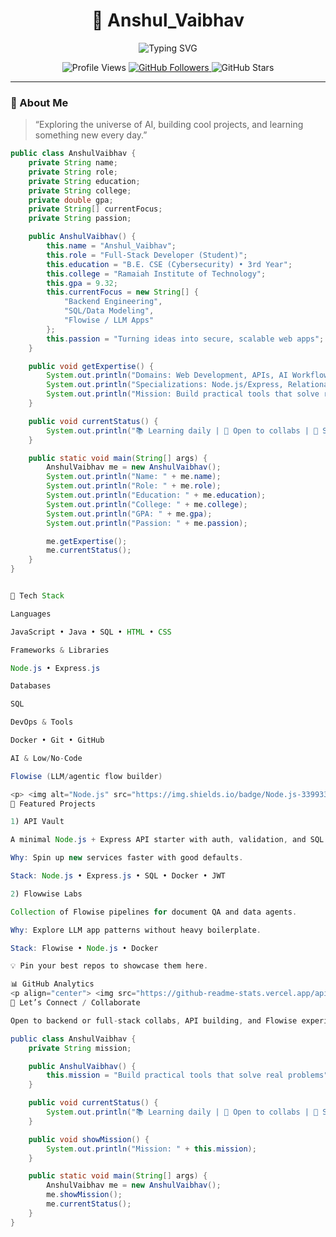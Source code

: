 <h1 align="center">🚀 Anshul_Vaibhav</h1>
<p align="center">
  <img src="https://readme-typing-svg.herokuapp.com?font=Fira+Code&size=24&pause=1200&center=true&vCenter=true&width=600&lines=Full+Stack+Developer+%7C+CSE%28Cyber%29;Node.js+%E2%80%A2+Express.js+%E2%80%A2+SQL+%E2%80%A2+Flowise;Exploring+AI,+coding,+and+anime+adventures" alt="Typing SVG" />
</p>

<p align="center">
  <img src="https://komarev.com/ghpvc/?username=dollaransh17&style=for-the-badge" alt="Profile Views" />
  <a href="https://github.com/dollaransh17?tab=followers">
    <img src="https://img.shields.io/github/followers/dollaransh17?logo=github&style=for-the-badge" alt="GitHub Followers" />
  </a>
  <img src="https://img.shields.io/github/stars/dollaransh17?affiliations=OWNER%2CCOLLABORATOR&style=for-the-badge" alt="GitHub Stars" />
</p>

---

### 🎯 About Me
> “Exploring the universe of AI, building cool projects, and learning something new every day.”

```java
public class AnshulVaibhav {
    private String name;
    private String role;
    private String education;
    private String college;
    private double gpa;
    private String[] currentFocus;
    private String passion;

    public AnshulVaibhav() {
        this.name = "Anshul_Vaibhav";
        this.role = "Full-Stack Developer (Student)";
        this.education = "B.E. CSE (Cybersecurity) • 3rd Year";
        this.college = "Ramaiah Institute of Technology";
        this.gpa = 9.32;
        this.currentFocus = new String[] {
            "Backend Engineering",
            "SQL/Data Modeling",
            "Flowise / LLM Apps"
        };
        this.passion = "Turning ideas into secure, scalable web apps";
    }

    public void getExpertise() {
        System.out.println("Domains: Web Development, APIs, AI Workflows");
        System.out.println("Specializations: Node.js/Express, Relational Databases, Prompt/Flow Orchestration");
        System.out.println("Mission: Build practical tools that solve real problems");
    }

    public void currentStatus() {
        System.out.println("📚 Learning daily | 🤝 Open to collabs | 🧪 Shipping side projects");
    }

    public static void main(String[] args) {
        AnshulVaibhav me = new AnshulVaibhav();
        System.out.println("Name: " + me.name);
        System.out.println("Role: " + me.role);
        System.out.println("Education: " + me.education);
        System.out.println("College: " + me.college);
        System.out.println("GPA: " + me.gpa);
        System.out.println("Passion: " + me.passion);

        me.getExpertise();
        me.currentStatus();
    }
}


🧰 Tech Stack

Languages

JavaScript • Java • SQL • HTML • CSS

Frameworks & Libraries

Node.js • Express.js

Databases

SQL 

DevOps & Tools

Docker • Git • GitHub

AI & Low/No-Code

Flowise (LLM/agentic flow builder)

<p> <img alt="Node.js" src="https://img.shields.io/badge/Node.js-339933?logo=node.js&logoColor=white" /> <img alt="Express.js" src="https://img.shields.io/badge/Express.js-000000?logo=express&logoColor=white" /> <img alt="JavaScript" src="https://img.shields.io/badge/JavaScript-F7DF1E?logo=javascript&logoColor=000" /> <img alt="Java" src="https://img.shields.io/badge/Java-007396?logo=java&logoColor=white" /> <img alt="SQL" src="https://img.shields.io/badge/SQL-336791?logo=postgresql&logoColor=white" /> <img alt="HTML5" src="https://img.shields.io/badge/HTML5-E34F26?logo=html5&logoColor=white" /> <img alt="CSS3" src="https://img.shields.io/badge/CSS3-1572B6?logo=css3&logoColor=white" /> <img alt="Docker" src="https://img.shields.io/badge/Docker-2496ED?logo=docker&logoColor=white" /> <img alt="Git" src="https://img.shields.io/badge/Git-F05032?logo=git&logoColor=white" /> <img alt="GitHub" src="https://img.shields.io/badge/GitHub-181717?logo=github&logoColor=white" /> <img alt="Flowise" src="https://img.shields.io/badge/FlowiseAI-0A0A0A?logo=OpenAI&logoColor=white" /> </p>
🚀 Featured Projects

1) API Vault

A minimal Node.js + Express API starter with auth, validation, and SQL migrations.

Why: Spin up new services faster with good defaults.

Stack: Node.js • Express.js • SQL • Docker • JWT

2) Flowwise Labs

Collection of Flowise pipelines for document QA and data agents.

Why: Explore LLM app patterns without heavy boilerplate.

Stack: Flowise • Node.js • Docker

💡 Pin your best repos to showcase them here.

📊 GitHub Analytics
<p align="center"> <img src="https://github-readme-stats.vercel.app/api?username=dollaransh17&show_icons=true&theme=transparent" alt="Stats" /> </p> <p align="center"> <img src="https://streak-stats.demolab.com?user=dollaransh17&theme=transparent" alt="GitHub Streak" /> </p> <p align="center"> <img src="https://github-readme-stats.vercel.app/api/top-langs/?username=dollaransh17&layout=compact&theme=transparent" alt="Top Languages" /> </p>
🤝 Let’s Connect / Collaborate

Open to backend or full-stack collabs, API building, and Flowise experiments.

public class AnshulVaibhav {
    private String mission;

    public AnshulVaibhav() {
        this.mission = "Build practical tools that solve real problems";
    }

    public void currentStatus() {
        System.out.println("📚 Learning daily | 🤝 Open to collabs | 🧪 Shipping side projects");
    }

    public void showMission() {
        System.out.println("Mission: " + this.mission);
    }

    public static void main(String[] args) {
        AnshulVaibhav me = new AnshulVaibhav();
        me.showMission();
        me.currentStatus();
    }
}
